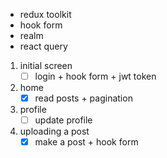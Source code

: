 - redux toolkit
- hook form
- realm
- react query

1. initial screen
   - [ ] login + hook form + jwt token
2. home
   - [x] read posts + pagination
3. profile
   - [ ] update profile
4. uploading a post
   - [x] make a post + hook form
